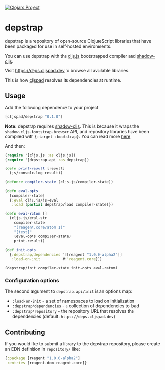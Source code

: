 [![Clojars Project](https://img.shields.io/clojars/v/cljspad/depstrap.svg)](https://clojars.org/cljspad/depstrap)

# depstrap

depstrap is a repository of open-source ClojureScript libraries that have been packaged for use in self-hosted environments.

You can use depstrap with the [cljs.js](http://cljs.github.io/api/cljs.js/) bootstrapped compiler and [shadow-cljs](http://shadow-cljs.org/).

Visit https://deps.cljspad.dev to browse all available libraries.

This is how [cljspad](https://cljspad.dev) resolves its dependencies at runtime.

## Usage

Add the following dependency to your project:

```clojure
[cljspad/depstrap "0.1.0"]
```

**Note:** depstrap requires [shadow-cljs](http://shadow-cljs.org/). This is because it wraps the `shadow.cljs.bootstrap.browser` API, and repository libraries have been compiled with `{:target :bootstrap}`. You can read more [here](https://code.thheller.com/blog/shadow-cljs/2017/10/14/bootstrap-support.html)

And then:

```clojure
(require '[cljs.js :as cljs.js])
(require '[depstrap.api :as depstrap])

(defn print-result [result]
  (js/console.log result))

(defonce compiler-state (cljs.js/compiler-state))

(defn eval-opts
  [compiler-state]
  {:eval cljs.js/js-eval
   :load (partial depstrap/load compiler-state)})

(defn eval-ratom []
  (cljs.js/eval-str
    compiler-state
    "(reagent.core/atom 1)"
    "[test]"
    (eval-opts compiler-state)
    print-result))

(def init-opts
  {:depstrap/dependencies '[[reagent "1.0.0-alpha2"]]
   :load-on-init          #{'reagent.core}})

(depstrap/init compiler-state init-opts eval-ratom)
```

### Configuration options

The second argument to `depstrap.api/init` is an options map:

* `:load-on-init` - a set of namespaces to load on initialization
* `:depstrap/dependencies` - a collection of dependencies to load
* `:depstrap/repository` - the repository URL that resolves the dependencies (default: `https://deps.cljspad.dev`)

## Contributing 

If you would like to submit a library to the depstrap repository, please create an EDN definition in `repository/` like:

```clojure
{:package [reagent "1.0.0-alpha2"]
 :entries [reagent.dom reagent.core]}
```
